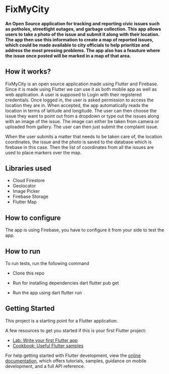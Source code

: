 # FixMyCity

#### An Open Source application for tracking and reporting civic issues such as potholes, streetlight outages, and garbage collection. This app allows users to take a photo of the issue and submit it along with their location. The app then use this information to create a map of reported issues, which could be made available to city officials to help prioritize and address the most pressing problems. The app also has a feauture where the issue once posted will be marked in a map of that area.


## How it works?
FixMyCity is an open source application made using Flutter and Firebase. Since it is made using Flutter we can use it as both mobile app as well as web application. A user is supposed to Login with their registered credentials. Once logged in, the user is asked permission to access the location they are in. When accepted, the app automatically reads the location in terms of latitude and longitude. The user can then choose the issue they want to point out from a dropdown or type out the issues along with an image of the issue. The image can either be taken from camera or uploaded from gallery. The user can then just submit the complaint issue.

When the user submits a matter that needs to be taken care of, the location coordinates, the issue and the photo is saved to the database which is firebase in this case. Then the list of coordinates from all the issues are used to place markers over the map.

## Libraries used
- Cloud Firestore
- Geolocator
- Image Picker
- Firebase Storage
- Flutter Map

## How to configure
The app is using Firebase, you have to configure it from your side to test the app. 

## How to run

To run tests, run the following command

- Clone this repo
- Run for installing dependencies
dart
  flutter pub get

- Run the app using
dart
  flutter run

## Getting Started

This project is a starting point for a Flutter application.

A few resources to get you started if this is your first Flutter project:

- [Lab: Write your first Flutter app](https://docs.flutter.dev/get-started/codelab)
- [Cookbook: Useful Flutter samples](https://docs.flutter.dev/cookbook)

For help getting started with Flutter development, view the
[online documentation](https://docs.flutter.dev/), which offers tutorials,
samples, guidance on mobile development, and a full API reference.
